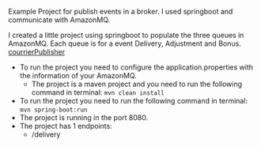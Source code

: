 Example Project for publish events in a broker.  I used springboot and communicate with AmazonMQ. 


  I created a little project using springboot to populate the three queues in AmazonMQ. 
  Each queue is for a event Delivery, Adjustment and Bonus.
  [courrierPublisher](https://github.com/peryclesjr/courrierPublisher)
  - To run the project you need to configure the application.properties with the information of your AmazonMQ.
    - The project is a maven project and you need to run the following command in terminal:
    ``` mvn clean install ```
  - To run the project you need to run the following command in terminal:
    ``` mvn spring-boot:run ```
  - The project is running in the port 8080.
  - The project has 1 endpoints:
    - /delivery
